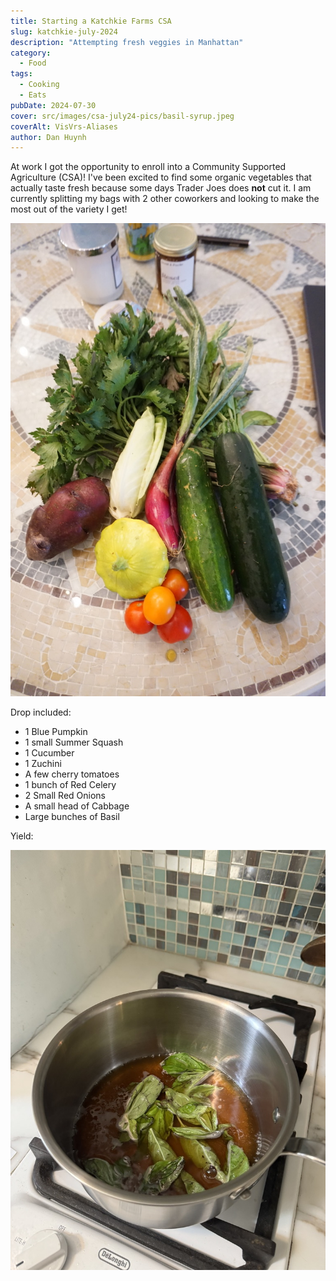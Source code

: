 ```yaml
---
title: Starting a Katchkie Farms CSA
slug: katchkie-july-2024
description: "Attempting fresh veggies in Manhattan"
category:
  - Food
tags:
  - Cooking
  - Eats
pubDate: 2024-07-30
cover: src/images/csa-july24-pics/basil-syrup.jpeg
coverAlt: VisVrs-Aliases
author: Dan Huynh
---
```


At work I got the opportunity to enroll into a Community Supported Agriculture (CSA)! I've been excited to find some organic vegetables that actually taste fresh because some days Trader Joes does **not** cut it. I am currently splitting my bags with 2 other coworkers and looking to make the most out of the variety I get!

![Veggies](src/images/csa-july24-pics/csa-veggies.jpeg)

Drop included: 
- 1 Blue Pumpkin
- 1 small Summer Squash
- 1 Cucumber
- 1 Zuchini 
- A few cherry tomatoes 
- 1 bunch of Red Celery
- 2 Small Red Onions
- A small head of Cabbage 
- Large bunches of Basil

Yield:

![Basil Syrup](src/images/csa-july24-pics/simmer-basil-syrup.jpeg)
